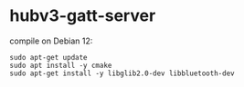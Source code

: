 # hubv3-gatt-server


compile on Debian 12:

```
sudo apt-get update
sudo apt install -y cmake
sudo apt-get install -y libglib2.0-dev libbluetooth-dev
```


